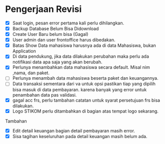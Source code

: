 # Pengerjaan Revisi

- [x] Saat login, pesan error pertama kali perlu dihilangkan.
- [x] Backup Database Belum Bisa Didownload
- [x] Create User Baru belum bisa (Gagal)
- [x] User admin dan user frontoffice harus dibedakan.
- [x] Batas Show Data mahasiswa harusnya ada di data Mahasiswa, bukan Application
- [x] Di data pendukung, jika data dilakukan perubahan maka perlu ada notifikasi data apa saja yang akan berubah.
- [x] Perlunya menambahkan data mahasiswa secara default. Misal nim ,nama, dan paket.
- [ ] Perlunya menambah data mahasiswa beserta paket dan keuangannya.
- [ ] Data transaksi sementara dari va untuk opsi pastikan tiap yang dipilih bisa masuk di data pembayaran. karena banyak yang error untuk penambahan data pas validasi.
- [x] gagal acc frs, perlu tambahan catatan untuk syarat persetujuan frs bisa dilakukan.
- [x] Logo STIKOM perlu ditambahkan di bagian atas tempat logo sekarang.

Tambahan

- [x] Edit detail keuangan bagian detail pembayaran masih error. 
- [x] Sisa tagihan keseluruhan pada detail keuangan masih belum ada.